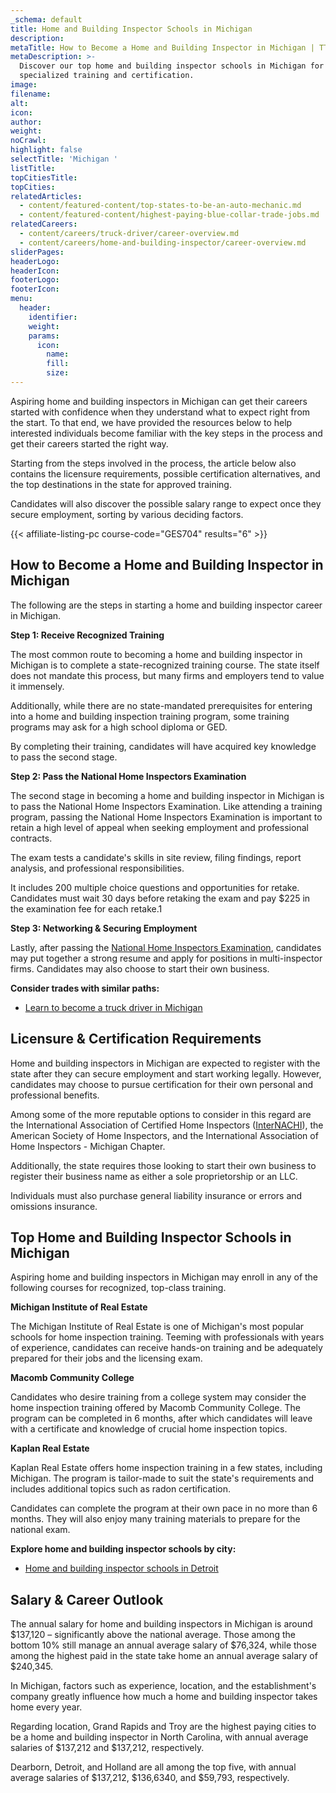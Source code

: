 ```yaml
---
_schema: default
title: Home and Building Inspector Schools in Michigan
description:
metaTitle: How to Become a Home and Building Inspector in Michigan | TTS
metaDescription: >-
  Discover our top home and building inspector schools in Michigan for
  specialized training and certification. 
image:
filename:
alt:
icon:
author:
weight:
noCrawl:
highlight: false
selectTitle: 'Michigan '
listTitle:
topCitiesTitle:
topCities:
relatedArticles:
  - content/featured-content/top-states-to-be-an-auto-mechanic.md
  - content/featured-content/highest-paying-blue-collar-trade-jobs.md
relatedCareers:
  - content/careers/truck-driver/career-overview.md
  - content/careers/home-and-building-inspector/career-overview.md
sliderPages:
headerLogo:
headerIcon:
footerLogo:
footerIcon:
menu:
  header:
    identifier:
    weight:
    params:
      icon:
        name:
        fill:
        size:
---
```

Aspiring home and building inspectors in Michigan can get their careers started with confidence when they understand what to expect right from the start. To that end, we have provided the resources below to help interested individuals become familiar with the key steps in the process and get their careers started the right way.

Starting from the steps involved in the process, the article below also contains the licensure requirements, possible certification alternatives, and the top destinations in the state for approved training.

Candidates will also discover the possible salary range to expect once they secure employment, sorting by various deciding factors.

{{< affiliate-listing-pc course-code="GES704" results="6" >}}

## **How to Become a Home and Building Inspector in Michigan**

The following are the steps in starting a home and building inspector career in Michigan.

**Step 1: Receive Recognized Training**

The most common route to becoming a home and building inspector in Michigan is to complete a state-recognized training course. The state itself does not mandate this process, but many firms and employers tend to value it immensely.

Additionally, while there are no state-mandated prerequisites for entering into a home and building inspection training program, some training programs may ask for a high school diploma or GED.

By completing their training, candidates will have acquired key knowledge to pass the second stage.

**Step 2: Pass the National Home Inspectors Examination**

The second stage in becoming a home and building inspector in Michigan is to pass the National Home Inspectors Examination. Like attending a training program, passing the National Home Inspectors Examination is important to retain a high level of appeal when seeking employment and professional contracts.

The exam tests a candidate's skills in site review, filing findings, report analysis, and professional responsibilities.

It includes 200 multiple choice questions and opportunities for retake. Candidates must wait 30 days before retaking the exam and pay $225 in the examination fee for each retake.1

**Step 3: Networking & Securing Employment**

Lastly, after passing the [National Home Inspectors Examination](https://nationalhomeinspectorexam.org/), candidates may put together a strong resume and apply for positions in multi-inspector firms. Candidates may also choose to start their own business.

**Consider trades with similar paths:**

* [Learn to become a truck driver in Michigan](https://toptradeschools.com/near-you/truck-driver/michigan/)

## **Licensure & Certification Requirements**

Home and building inspectors in Michigan are expected to register with the state after they can secure employment and start working legally. However, candidates may choose to pursue certification for their own personal and professional benefits.

Among some of the more reputable options to consider in this regard are the International Association of Certified Home Inspectors ([InterNACHI](https://www.nachi.org/)), the American Society of Home Inspectors, and the International Association of Home Inspectors - Michigan Chapter.

Additionally, the state requires those looking to start their own business to register their business name as either a sole proprietorship or an LLC.

Individuals must also purchase general liability insurance or errors and omissions insurance.

## **Top Home and Building Inspector Schools in Michigan**

Aspiring home and building inspectors in Michigan may enroll in any of the following courses for recognized, top-class training.

**Michigan Institute of Real Estate**

The Michigan Institute of Real Estate is one of Michigan's most popular schools for home inspection training. Teeming with professionals with years of experience, candidates can receive hands-on training and be adequately prepared for their jobs and the licensing exam.

**Macomb Community College**

Candidates who desire training from a college system may consider the home inspection training offered by Macomb Community College. The program can be completed in 6 months, after which candidates will leave with a certificate and knowledge of crucial home inspection topics.

**Kaplan Real Estate**

Kaplan Real Estate offers home inspection training in a few states, including Michigan. The program is tailor-made to suit the state's requirements and includes additional topics such as radon certification.

Candidates can complete the program at their own pace in no more than 6 months. They will also enjoy many training materials to prepare for the national exam.

**Explore home and building inspector schools by city:**

* [Home and building inspector schools in Detroit](https://toptradeschools.com/near-you/home-and-building-inspector/michigan/detroit/)

## **Salary & Career Outlook**

The annual salary for home and building inspectors in Michigan is around $137,120 – significantly above the national average. Those among the bottom 10% still manage an annual average salary of $76,324, while those among the highest paid in the state take home an annual average salary of $240,345.

In Michigan, factors such as experience, location, and the establishment's company greatly influence how much a home and building inspector takes home every year.

Regarding location, Grand Rapids and Troy are the highest paying cities to be a home and building inspector in North Carolina, with annual average salaries of $137,212 and $137,212, respectively.

Dearborn, Detroit, and Holland are all among the top five, with annual average salaries of $137,212, $136,6340, and $59,793, respectively.